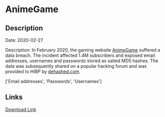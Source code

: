 # AnimeGame

## Description

Date: 2020-02-27

Description:
In February 2020, the gaming website <a href="http://animegame.me/" target="_blank" rel="noopener">AnimeGame</a> suffered a data breach. The incident affected 1.4M subscribers and exposed email addresses, usernames and passwords stored as salted MD5 hashes. The data was subsequently shared on a popular hacking forum and was provided to HIBP by <a href="https://dehashed.com/" target="_blank" rel="noopener">dehashed.com</a>.


['Email addresses', 'Passwords', 'Usernames']

## Links

[Download Link](https://link-to.net/1229997/700.4287254290502/dynamic/?r=YW5pbWVnYW1lLm1l)